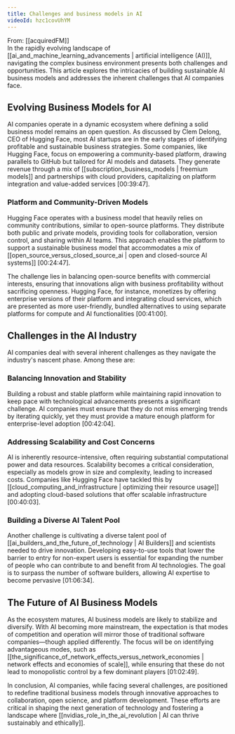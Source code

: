 ```yaml
---
title: Challenges and business models in AI
videoId: hzc1covUhYM
---
```


From: [[acquiredFM]] <br/> 
In the rapidly evolving landscape of [[ai_and_machine_learning_advancements | artificial intelligence (AI)]], navigating the complex business environment presents both challenges and opportunities. This article explores the intricacies of building sustainable AI business models and addresses the inherent challenges that AI companies face.

## Evolving Business Models for AI

AI companies operate in a dynamic ecosystem where defining a solid business model remains an open question. As discussed by Clem Delong, CEO of Hugging Face, most AI startups are in the early stages of identifying profitable and sustainable business strategies. Some companies, like Hugging Face, focus on empowering a community-based platform, drawing parallels to GitHub but tailored for AI models and datasets. They generate revenue through a mix of [[subscription_business_models | freemium models]] and partnerships with cloud providers, capitalizing on platform integration and value-added services <a class="yt-timestamp" data-t="00:39:47">[00:39:47]</a>.

### Platform and Community-Driven Models

Hugging Face operates with a business model that heavily relies on community contributions, similar to open-source platforms. They distribute both public and private models, providing tools for collaboration, version control, and sharing within AI teams. This approach enables the platform to support a sustainable business model that accommodates a mix of [[open_source_versus_closed_source_ai | open and closed-source AI systems]] <a class="yt-timestamp" data-t="00:24:47">[00:24:47]</a>.

The challenge lies in balancing open-source benefits with commercial interests, ensuring that innovations align with business profitability without sacrificing openness. Hugging Face, for instance, monetizes by offering enterprise versions of their platform and integrating cloud services, which are presented as more user-friendly, bundled alternatives to using separate platforms for compute and AI functionalities <a class="yt-timestamp" data-t="00:41:00">[00:41:00]</a>.

## Challenges in the AI Industry

AI companies deal with several inherent challenges as they navigate the industry's nascent phase. Among these are:

### Balancing Innovation and Stability

Building a robust and stable platform while maintaining rapid innovation to keep pace with technological advancements presents a significant challenge. AI companies must ensure that they do not miss emerging trends by iterating quickly, yet they must provide a mature enough platform for enterprise-level adoption <a class="yt-timestamp" data-t="00:42:04">[00:42:04]</a>.

### Addressing Scalability and Cost Concerns

AI is inherently resource-intensive, often requiring substantial computational power and data resources. Scalability becomes a critical consideration, especially as models grow in size and complexity, leading to increased costs. Companies like Hugging Face have tackled this by [[cloud_computing_and_infrastructure | optimizing their resource usage]] and adopting cloud-based solutions that offer scalable infrastructure <a class="yt-timestamp" data-t="00:40:03">[00:40:03]</a>.

### Building a Diverse AI Talent Pool

Another challenge is cultivating a diverse talent pool of [[ai_builders_and_the_future_of_technology | AI Builders]] and scientists needed to drive innovation. Developing easy-to-use tools that lower the barrier to entry for non-expert users is essential for expanding the number of people who can contribute to and benefit from AI technologies. The goal is to surpass the number of software builders, allowing AI expertise to become pervasive <a class="yt-timestamp" data-t="01:06:34">[01:06:34]</a>.

## The Future of AI Business Models

As the ecosystem matures, AI business models are likely to stabilize and diversify. With AI becoming more mainstream, the expectation is that modes of competition and operation will mirror those of traditional software companies—though applied differently. The focus will be on identifying advantageous modes, such as [[the_significance_of_network_effects_versus_network_economies | network effects and economies of scale]], while ensuring that these do not lead to monopolistic control by a few dominant players <a class="yt-timestamp" data-t="01:02:49">[01:02:49]</a>.

In conclusion, AI companies, while facing several challenges, are positioned to redefine traditional business models through innovative approaches to collaboration, open science, and platform development. These efforts are critical in shaping the next generation of technology and fostering a landscape where [[nvidias_role_in_the_ai_revolution | AI can thrive sustainably and ethically]].